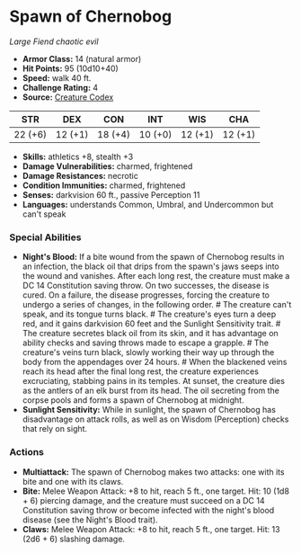 # Spawn of Chernobog

*Large* *Fiend* *chaotic evil*

- **Armor Class:** 14 (natural armor)
- **Hit Points:** 95 (10d10+40)
- **Speed:** walk 40 ft.
- **Challenge Rating:** 4
- **Source:** [Creature Codex](https://koboldpress.com/kpstore/product/creature-codex-for-5th-edition-dnd/)

| STR | DEX | CON | INT | WIS | CHA |
| --- | --- | --- | --- | --- | --- |
| 22 (+6) | 12 (+1) | 18 (+4) | 10 (+0) | 12 (+1) | 12 (+1) |

- **Skills:** athletics +8, stealth +3
- **Damage Vulnerabilities:** charmed, frightened
- **Damage Resistances:** necrotic
- **Condition Immunities:** charmed, frightened
- **Senses:** darkvision 60 ft., passive Perception 11
- **Languages:** understands Common, Umbral, and Undercommon but can't speak
### Special Abilities
- **Night's Blood:** If a bite wound from the spawn of Chernobog results in an infection, the black oil that drips from the spawn's jaws seeps into the wound and vanishes. After each long rest, the creature must make a DC 14 Constitution saving throw. On two successes, the disease is cured. On a failure, the disease progresses, forcing the creature to undergo a series of changes, in the following order. # The creature can't speak, and its tongue turns black. # The creature's eyes turn a deep red, and it gains darkvision 60 feet and the Sunlight Sensitivity trait.  # The creature secretes black oil from its skin, and it has advantage on ability checks and saving throws made to escape a grapple. # The creature's veins turn black, slowly working their way up through the body from the appendages over 24 hours.  # When the blackened veins reach its head after the final long rest, the creature experiences excruciating, stabbing pains in its temples. At sunset, the creature dies as the antlers of an elk burst from its head. The oil secreting from the corpse pools and forms a spawn of Chernobog at midnight.
- **Sunlight Sensitivity:** While in sunlight, the spawn of Chernobog has disadvantage on attack rolls, as well as on Wisdom (Perception) checks that rely on sight.
### Actions
- **Multiattack:** The spawn of Chernobog makes two attacks: one with its bite and one with its claws.
- **Bite:** Melee Weapon Attack: +8 to hit, reach 5 ft., one target. Hit: 10 (1d8 + 6) piercing damage, and the creature must succeed on a DC 14 Constitution saving throw or become infected with the night's blood disease (see the Night's Blood trait).
- **Claws:** Melee Weapon Attack: +8 to hit, reach 5 ft., one target. Hit: 13 (2d6 + 6) slashing damage.
